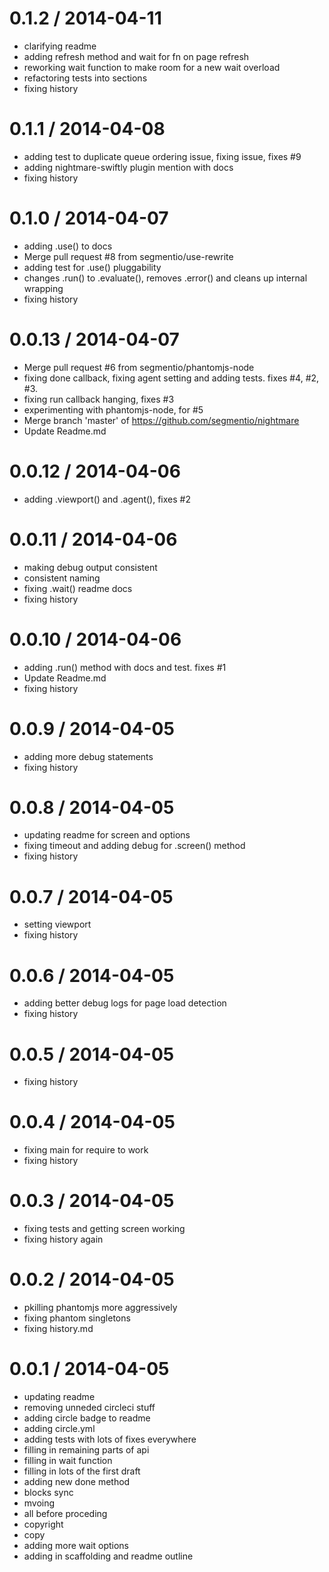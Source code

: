 
0.1.2 / 2014-04-11 
==================

  * clarifying readme
  * adding refresh method and wait for fn on page refresh
  * reworking wait function to make room for a new wait overload
  * refactoring tests into sections
  * fixing history

0.1.1 / 2014-04-08 
==================

  * adding test to duplicate queue ordering issue, fixing issue, fixes #9
  * adding nightmare-swiftly plugin mention with docs
  * fixing history

0.1.0 / 2014-04-07 
==================

  * adding .use() to docs
  * Merge pull request #8 from segmentio/use-rewrite
  * adding test for .use() pluggability
  * changes .run() to .evaluate(), removes .error() and cleans up internal wrapping
  * fixing history

0.0.13 / 2014-04-07 
==================

  * Merge pull request #6 from segmentio/phantomjs-node
  * fixing done callback, fixing agent setting and adding tests. fixes #4, #2, #3.
  * fixing run callback hanging, fixes #3
  * experimenting with phantomjs-node, for #5
  * Merge branch 'master' of https://github.com/segmentio/nightmare
  * Update Readme.md

0.0.12 / 2014-04-06 
==================

  * adding .viewport() and .agent(), fixes #2

0.0.11 / 2014-04-06 
==================

  * making debug output consistent
  * consistent naming
  * fixing .wait() readme docs
  * fixing history

0.0.10 / 2014-04-06 
==================

  * adding .run() method with docs and test. fixes #1
  * Update Readme.md
  * fixing history

0.0.9 / 2014-04-05 
==================

  * adding more debug statements
  * fixing history

0.0.8 / 2014-04-05 
==================

  * updating readme for screen and options
  * fixing timeout and adding debug for .screen() method
  * fixing history

0.0.7 / 2014-04-05 
==================

  * setting viewport
  * fixing history

0.0.6 / 2014-04-05 
==================

  * adding better debug logs for page load detection
  * fixing history

0.0.5 / 2014-04-05 
==================

  * fixing history

0.0.4 / 2014-04-05 
==================

  * fixing main for require to work
  * fixing history

0.0.3 / 2014-04-05 
==================

  * fixing tests and getting screen working
  * fixing history again

0.0.2 / 2014-04-05 
==================

  * pkilling phantomjs more aggressively
  * fixing phantom singletons
  * fixing history.md
  
0.0.1 / 2014-04-05 
==================

  * updating readme
  * removing unneded circleci stuff
  * adding circle badge to readme
  * adding circle.yml
  * adding tests with lots of fixes everywhere
  * filling in remaining parts of api
  * filling in wait function
  * filling in lots of the first draft
  * adding new done method
  * blocks sync
  * mvoing
  * all before proceding
  * copyright
  * copy
  * adding more wait options
  * adding in scaffolding and readme outline
